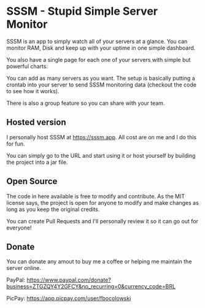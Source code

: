 # SSSM - Stupid Simple Server Monitor

SSSM is an app to simply watch all of your servers at a glance. You can monitor RAM, Disk and keep up with your uptime in one simple dashboard.

You also have a single page for each one of your servers with simple but powerful charts.

You can add as many servers as you want. The setup is basically putting a crontab into your server to send SSSM monitoring data (checkout the code to see how it works).

There is also a group feature so you can share with your team.

## Hosted version

I personally host SSSM at https://sssm.app. All cost are on me and I do this for fun.

You can simply go to the URL and start using it or host yourself by building the project into a jar file.

## Open Source

The code in here available is free to modify and contribute. As the MIT license says, the project is open for anyone to modify and make changes as long as you keep the original credits.

You can create Pull Requests and I'll personally review it so it can go out for everyone!

## Donate

You can donate any amout to buy me a coffee or helping me maintain the server online.

PayPal: https://www.paypal.com/donate?business=ZTGZQY4Y2GFCY&no_recurring=0&currency_code=BRL

PicPay: https://app.picpay.com/user/fbocolowski
